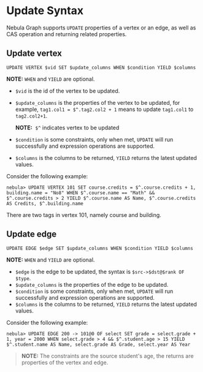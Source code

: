 # Update Syntax

Nebula Graph supports `UPDATE` properties of a vertex or an edge, as well as CAS operation and returning related properties.

## Update vertex

```ngql
UPDATE VERTEX $vid SET $update_columns WHEN $condition YIELD $columns
```

**NOTE:** `WHEN` and `YIELD` are optional.

- `$vid` is the id of the vertex to be updated.
- `$update_columns` is the properties of the vertex to be updated, for example, `tag1.col1 = $^.tag2.col2 + 1` means to update `tag1.col1` to `tag2.col2+1`.

    **NOTE:**  `$^` indicates vertex to be updated
- `$condition` is some constraints, only when met, `UPDATE` will run successfully and expression operations are supported.
- `$columns` is the columns to be returned, `YIELD` returns the latest updated values.

Consider the following example:

```ngql
nebula> UPDATE VERTEX 101 SET course.credits = $^.course.credits + 1, building.name = "No8" WHEN $^.course.name == "Math" && $^.course.credits > 2 YIELD $^.course.name AS Name, $^.course.credits AS Credits, $^.building.name
```

There are two tags in vertex 101, namely course and building.

## Update edge

```ngql
UPDATE EDGE $edge SET $update_columns WHEN $condition YIELD $columns
```

**NOTE:** `WHEN` and `YIELD` are optional.

- `$edge` is the edge to be updated, the syntax is `$src->$dst@$rank OF $type`.
- `$update_columns` is the properties of the edge to be updated.
- `$condition` is some constraints, only when met, `UPDATE` will run successfully and expression operations are supported.
- `$columns` is the columns to be returned, `YIELD` returns the latest updated values.

Consider the following example:

```ngql
nebula> UPDATE EDGE 200 -> 101@0 OF select SET grade = select.grade + 1, year = 2000 WHEN select.grade > 4 && $^.student.age > 15 YIELD $^.student.name AS Name, select.grade AS Grade, select.year AS Year
```

> **NOTE:** The constraints are the source student's age, the returns are properties of the vertex and edge.
